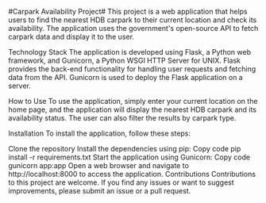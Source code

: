 #Carpark Availability Project#
This project is a web application that helps users to find the nearest HDB carpark to their current location and check its availability. The application uses the government's open-source API to fetch carpark data and display it to the user.

Technology Stack
The application is developed using Flask, a Python web framework, and Gunicorn, a Python WSGI HTTP Server for UNIX. Flask provides the back-end functionality for handling user requests and fetching data from the API. Gunicorn is used to deploy the Flask application on a server.

How to Use
To use the application, simply enter your current location on the home page, and the application will display the nearest HDB carpark and its availability status. The user can also filter the results by carpark type.

Installation
To install the application, follow these steps:

Clone the repository
Install the dependencies using pip:
Copy code
pip install -r requirements.txt
Start the application using Gunicorn:
Copy code
gunicorn app:app
Open a web browser and navigate to http://localhost:8000 to access the application.
Contributions
Contributions to this project are welcome. If you find any issues or want to suggest improvements, please submit an issue or a pull request.
